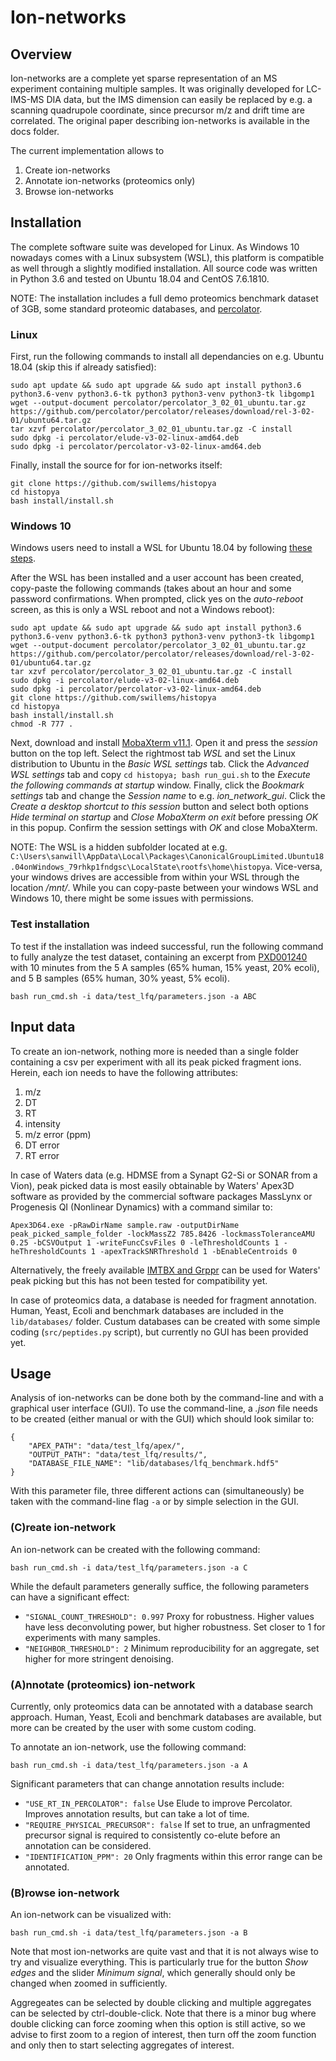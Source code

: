 # Ion-networks

## Overview

Ion-networks are a complete yet sparse representation of an MS experiment containing multiple samples. It was originally developed for LC-IMS-MS DIA data, but the IMS dimension can easily be replaced by e.g. a scanning quadrupole coordinate, since precursor m/z and drift time are correlated. The original paper describing ion-networks is available in the docs folder.

The current implementation allows to

1. Create ion-networks
2. Annotate ion-networks (proteomics only)
3. Browse ion-networks

## Installation

The complete software suite was developed for Linux. As Windows 10 nowadays comes with a Linux subsystem (WSL), this platform is compatible as well through a slightly modified installation. All source code was written in Python 3.6 and tested on Ubuntu 18.04 and CentOS 7.6.1810.

NOTE: The installation includes a full demo proteomics benchmark dataset of 3GB, some standard proteomic databases, and [percolator](https://github.com/percolator/percolator).

### Linux

First, run the following commands to install all dependancies on e.g. Ubuntu 18.04 (skip this if already satisfied):

```
sudo apt update && sudo apt upgrade && sudo apt install python3.6 python3.6-venv python3.6-tk python3 python3-venv python3-tk libgomp1
wget --output-document percolator/percolator_3_02_01_ubuntu.tar.gz https://github.com/percolator/percolator/releases/download/rel-3-02-01/ubuntu64.tar.gz
tar xzvf percolator/percolator_3_02_01_ubuntu.tar.gz -C install
sudo dpkg -i percolator/elude-v3-02-linux-amd64.deb
sudo dpkg -i percolator/percolator-v3-02-linux-amd64.deb
```

Finally, install the source for for ion-networks itself:

```
git clone https://github.com/swillems/histopya
cd histopya
bash install/install.sh
```

### Windows 10

Windows users need to install a WSL for Ubuntu 18.04 by following [these steps](https://docs.microsoft.com/en-us/windows/wsl/install-win10).

After the WSL has been installed and a user account has been created, copy-paste the following commands (takes about an hour and some password confirmations. When prompted, click yes on the *auto-reboot* screen, as this is only a WSL reboot and not a Windows reboot):

```
sudo apt update && sudo apt upgrade && sudo apt install python3.6 python3.6-venv python3.6-tk python3 python3-venv python3-tk libgomp1
wget --output-document percolator/percolator_3_02_01_ubuntu.tar.gz https://github.com/percolator/percolator/releases/download/rel-3-02-01/ubuntu64.tar.gz
tar xzvf percolator/percolator_3_02_01_ubuntu.tar.gz -C install
sudo dpkg -i percolator/elude-v3-02-linux-amd64.deb
sudo dpkg -i percolator/percolator-v3-02-linux-amd64.deb
git clone https://github.com/swillems/histopya
cd histopya
bash install/install.sh
chmod -R 777 .
```

Next, download and install [MobaXterm v11.1](https://mobaxterm.mobatek.net/download-home-edition.html). Open it and press the *session* button on the top left. Select the rightmost tab *WSL* and set the Linux distribution to Ubuntu in the *Basic WSL settings* tab. Click the *Advanced WSL settings* tab and copy ```cd histopya; bash run_gui.sh``` to the *Execute the following commands at startup* window. Finally, click the *Bookmark settings* tab and change the *Session name* to e.g. *ion_network_gui*. Click the *Create a desktop shortcut to this session* button and select both options *Hide terminal on startup* and *Close MobaXterm on exit* before pressing *OK* in this popup. Confirm the session settings with *OK* and close MobaXterm.

NOTE: The WSL is a hidden subfolder located at e.g. ```C:\Users\sanwill\AppData\Local\Packages\CanonicalGroupLimited.Ubuntu18.04onWindows_79rhkp1fndgsc\LocalState\rootfs\home\histopya```. Vice-versa, your windows drives are accessible from within your WSL through the location */mnt/*. While you can copy-paste between your windows WSL and Windows 10, there might be some issues with permissions.

### Test installation

To test if the installation was indeed successful, run the following command to fully analyze the test dataset, containing an excerpt from [PXD001240](http://proteomecentral.proteomexchange.org/cgi/GetDataset?ID=PXD001240) with 10 minutes from the 5 A samples (65% human, 15% yeast, 20% ecoli), and 5 B samples (65% human, 30% yeast, 5% ecoli).

```
bash run_cmd.sh -i data/test_lfq/parameters.json -a ABC
```

## Input data

To create an ion-network, nothing more is needed than a single folder containing a csv per experiment with all its peak picked fragment ions. Herein, each ion needs to have the following  attributes:

1. m/z
2. DT
3. RT
4. intensity
5. m/z error (ppm)
6. DT error
7. RT error

In case of Waters data (e.g. HDMSE from a Synapt G2-Si or SONAR from a Vion), peak picked data is most easily obtainable by Waters' Apex3D software as provided by the commercial software packages MassLynx or Progenesis QI (Nonlinear Dynamics) with a command similar to:

```
Apex3D64.exe -pRawDirName sample.raw -outputDirName peak_picked_sample_folder -lockMassZ2 785.8426 -lockmassToleranceAMU 0.25 -bCSVOutput 1 -writeFuncCsvFiles 0 -leThresholdCounts 1 -heThresholdCounts 1 -apexTrackSNRThreshold 1 -bEnableCentroids 0
```

Alternatively, the freely available [IMTBX and Grppr](https://www.ncbi.nlm.nih.gov/pmc/articles/PMC5826643/#SD1) can be used for Waters' peak picking but this has not been tested for compatibility yet.

In case of proteomics data, a database is needed for fragment annotation. Human, Yeast, Ecoli and benchmark databases are included in the ```lib/databases/``` folder. Custum databases can be created with some simple coding (```src/peptides.py``` script), but currently no GUI has been provided yet.

## Usage

Analysis of ion-networks can be done both by the command-line and with a graphical user interface (GUI). To use the command-line, a *.json* file needs to be created (either manual or with the GUI) which should look similar to:

```
{
    "APEX_PATH": "data/test_lfq/apex/",
    "OUTPUT_PATH": "data/test_lfq/results/",
    "DATABASE_FILE_NAME": "lib/databases/lfq_benchmark.hdf5"
}
```

With this parameter file, three different actions can (simultaneously) be taken with the command-line flag ```-a``` or by simple selection in the GUI.

### (C)reate ion-network

An ion-network can be created with the following command:

```
bash run_cmd.sh -i data/test_lfq/parameters.json -a C
```

While the default parameters generally suffice, the following parameters can have a significant effect:

* ```"SIGNAL_COUNT_THRESHOLD": 0.997``` Proxy for robustness. Higher values have less deconvoluting power, but higher robustness. Set closer to 1 for experiments with many samples.
* ```"NEIGHBOR_THRESHOLD": 2``` Minimum reproducibility for an aggregate, set higher for more stringent denoising.

### (A)nnotate (proteomics) ion-network

Currently, only proteomics data can be annotated with a database search approach. Human, Yeast, Ecoli and benchmark databases are available, but more can be created by the user with some custom coding.

To annotate an ion-network, use the following command:

```
bash run_cmd.sh -i data/test_lfq/parameters.json -a A
```

Significant parameters that can change annotation results include:

* ```"USE_RT_IN_PERCOLATOR": false``` Use Elude to improve Percolator. Improves annotation results, but can take a lot of time.
* ```"REQUIRE_PHYSICAL_PRECURSOR": false``` If set to true, an unfragmented precursor signal is required to consistently co-elute before an annotation can be considered.
* ```"IDENTIFICATION_PPM": 20``` Only fragments within this error range can be annotated.

### (B)rowse ion-network

An ion-network can be visualized with:

```
bash run_cmd.sh -i data/test_lfq/parameters.json -a B
```

Note that most ion-networks are quite vast and that it is not always wise to try and visualize everything. This is particularly true for the button *Show edges* and the slider *Minimum signal*, which generally should only be changed when zoomed in sufficiently.

Aggregeates can be selected by double clicking and multiple aggregates can be selected by ctrl-double-click. Note that there is a minor bug where double clicking can force zooming when this option is still active, so we advise to first zoom to a region of interest, then turn off the zoom function and only then to start selecting aggregates of interest.
